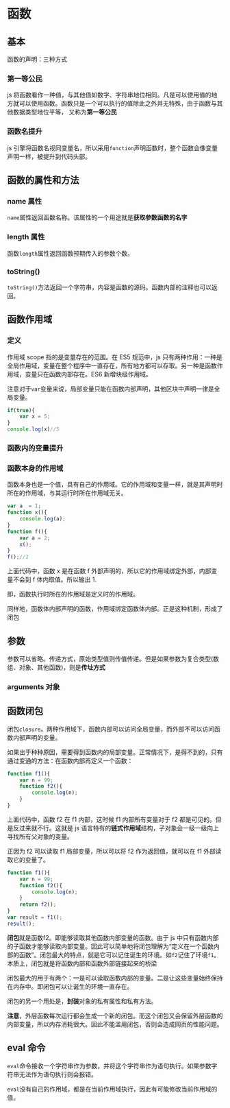 # 函数

## 基本

函数的声明：三种方式

### 第一等公民
js 将函数看作一种值，与其他值如数字、字符串地位相同。凡是可以使用值的地方就可以使用函数。函数只是一个可以执行的值除此之外并无特殊，由于函数与其他数据类型地位平等， 又称为**第一等公民**
### 函数名提升
js 引擎将函数名视同变量名，所以采用`function`声明函数时，整个函数会像变量声明一样，被提升到代码头部。

## 函数的属性和方法

### name 属性

`name`属性返回函数名称。该属性的一个用途就是**获取参数函数的名字**

### length 属性

函数`length`属性返回函数预期传入的参数个数。

### toString()

`toString()`方法返回一个字符串，内容是函数的源码。函数内部的注释也可以返回。

## 函数作用域

### 定义

作用域 scope 指的是变量存在的范围。在 ES5 规范中，js 只有两种作用：一种是全局作用域，变量在整个程序中一直存在，所有地方都可以存取。另一种是函数作用域，变量只在函数内部存在。ES6 新增块级作用域。

注意对于`var`变量来说，局部变量只能在函数内部声明，其他区块中声明一律是全局变量。
```js
if(true){
    var x = 5;
}
console.log(x)//5
```

### 函数内的变量提升

### 函数本身的作用域

函数本身也是一个值，具有自己的作用域。它的作用域和变量一样，就是其声明时所在的作用域，与其运行时所在作用域无关。
```js
var a  = 1;
function x(){
    console.log(a);
}
function f(){
    var a = 2;
    x();
}
f();//1
```
上面代码中，函数 x 是在函数 f 外部声明的，所以它的作用域绑定外部，内部变量不会到 f 体内取值。所以输出 1.

即，函数执行时所在的作用域是定义时的作用域。

同样地，函数体内部声明的函数，作用域绑定函数体内部。正是这种机制，形成了闭包

## 参数

参数可以省略。传递方式，原始类型值则传值传递。但是如果参数为复合类型(数组、对象、其他函数)，则是**传址方式**

### arguments 对象

## 函数闭包

闭包`closure`。两种作用域下，函数内部可以访问全局变量，而外部不可以访问函数内部声明的变量。

如果出于种种原因，需要得到函数内的局部变量。正常情况下，是得不到的，只有通过变通的方法：在函数内部再定义一个函数：
```js
function f1(){
    var n = 99;
    function f2(){
        console.log(n);
    }
}
```
上面代码中，函数 f2 在 f1 内部，这时候 f1 内部所有变量对于 f2 都是可见的。但是反过来就不行。这就是 js 语言特有的**链式作用域**结构，子对象会一级一级向上寻找所有父对象的变量。

正因为 f2 可以读取 f1 局部变量，所以可以将 f2 作为返回值，就可以在 f1 外部读取它的变量了。
```js
function f1(){
    var n = 99;
    function f2(){
        console.log(n);
    }
    return f2();
}
var result = f1();
result();
```
**闭包**就是函数f2。即能够读取其他函数内部变量的函数。由于 js 中只有函数内部的子函数才能够读取内部变量。因此可以简单地将闭包理解为“定义在一个函数内部的函数”。闭包最大的特点，就是它可以记住诞生的环境。如`f2`记住了环境`f1`。本质上，闭包就是将函数内部和函数外部链接起来的桥梁

闭包最大的用于有两个：**一**是可以读取函数内部的变量。**二**是让这些变量始终保持在内存中。即闭包可以让诞生的环境一直存在。

闭包的另一个用处是，**封装**对象的私有属性和私有方法。

**注意**，外层函数每次运行都会生成一个新的闭包。而这个闭包又会保留外层函数的内部变量，所以内存消耗很大。因此不能滥用闭包，否则会造成网页的性能问题。

## eval 命令

`eval`命令接收一个字符串作为参数，并将这个字符串作为语句执行。如果参数字符串无法作为语句执行则会报错。

`eval`没有自己的作用域，都是在当前作用域执行，因此有可能修改当前作用域的值。

